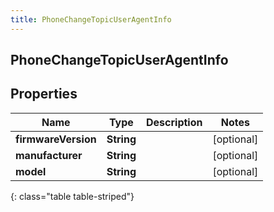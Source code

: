 ```yaml
---
title: PhoneChangeTopicUserAgentInfo
---
```

## PhoneChangeTopicUserAgentInfo


## Properties

| Name | Type | Description | Notes |
| ------------ | ------------- | ------------- | ------------- |
| **firmwareVersion** | <!----><!---->**String**<!----> |  |  [optional] |
| **manufacturer** | <!----><!---->**String**<!----> |  |  [optional] |
| **model** | <!----><!---->**String**<!----> |  |  [optional] |
{: class="table table-striped"}



